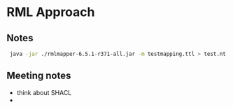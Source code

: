 # RML Approach

## Notes

```bash
 java -jar ./rmlmapper-6.5.1-r371-all.jar -m testmapping.ttl > test.nt
```


## Meeting notes

* think about SHACL
* 